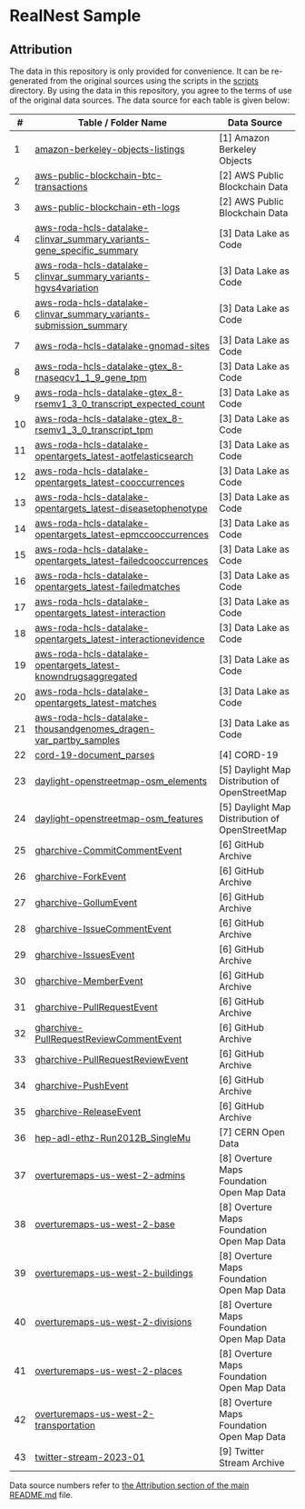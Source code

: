 # RealNest Sample

## Attribution

The data in this repository is only provided for convenience. It can be re-generated from the original sources using the
scripts in the [scripts](../scripts) directory. By using the data in this repository, you agree to the terms of use of
the original data sources. The data source for each table is given below:

| #  | Table / Folder Name                                                                                                                            | Data Source                                      |
|----|------------------------------------------------------------------------------------------------------------------------------------------------|--------------------------------------------------|
| 1  | [amazon-berkeley-objects-listings](amazon-berkeley-objects-listings)                                                                           | \[1\] Amazon Berkeley Objects                    |
| 2  | [aws-public-blockchain-btc-transactions](aws-public-blockchain-btc-transactions)                                                               | \[2\] AWS Public Blockchain Data                 |
| 3  | [aws-public-blockchain-eth-logs](aws-public-blockchain-eth-logs)                                                                               | \[2\] AWS Public Blockchain Data                 |
| 4  | [aws-roda-hcls-datalake-clinvar_summary_variants-gene_specific_summary](aws-roda-hcls-datalake-clinvar_summary_variants-gene_specific_summary) | \[3\] Data Lake as Code                          |
| 5  | [aws-roda-hcls-datalake-clinvar_summary_variants-hgvs4variation](aws-roda-hcls-datalake-clinvar_summary_variants-hgvs4variation)               | \[3\] Data Lake as Code                          |
| 6  | [aws-roda-hcls-datalake-clinvar_summary_variants-submission_summary](aws-roda-hcls-datalake-clinvar_summary_variants-submission_summary)       | \[3\] Data Lake as Code                          |
| 7  | [aws-roda-hcls-datalake-gnomad-sites](aws-roda-hcls-datalake-gnomad-sites)                                                                     | \[3\] Data Lake as Code                          |
| 8  | [aws-roda-hcls-datalake-gtex_8-rnaseqcv1_1_9_gene_tpm](aws-roda-hcls-datalake-gtex_8-rnaseqcv1_1_9_gene_tpm)                                   | \[3\] Data Lake as Code                          |
| 9  | [aws-roda-hcls-datalake-gtex_8-rsemv1_3_0_transcript_expected_count](aws-roda-hcls-datalake-gtex_8-rsemv1_3_0_transcript_expected_count)       | \[3\] Data Lake as Code                          |
| 10 | [aws-roda-hcls-datalake-gtex_8-rsemv1_3_0_transcript_tpm](aws-roda-hcls-datalake-gtex_8-rsemv1_3_0_transcript_tpm)                             | \[3\] Data Lake as Code                          |
| 11 | [aws-roda-hcls-datalake-opentargets_latest-aotfelasticsearch](aws-roda-hcls-datalake-opentargets_latest-aotfelasticsearch)                     | \[3\] Data Lake as Code                          |
| 12 | [aws-roda-hcls-datalake-opentargets_latest-cooccurrences](aws-roda-hcls-datalake-opentargets_latest-cooccurrences)                             | \[3\] Data Lake as Code                          |
| 13 | [aws-roda-hcls-datalake-opentargets_latest-diseasetophenotype](aws-roda-hcls-datalake-opentargets_latest-diseasetophenotype)                   | \[3\] Data Lake as Code                          |
| 14 | [aws-roda-hcls-datalake-opentargets_latest-epmccooccurrences](aws-roda-hcls-datalake-opentargets_latest-epmccooccurrences)                     | \[3\] Data Lake as Code                          |
| 15 | [aws-roda-hcls-datalake-opentargets_latest-failedcooccurrences](aws-roda-hcls-datalake-opentargets_latest-failedcooccurrences)                 | \[3\] Data Lake as Code                          |
| 16 | [aws-roda-hcls-datalake-opentargets_latest-failedmatches](aws-roda-hcls-datalake-opentargets_latest-failedmatches)                             | \[3\] Data Lake as Code                          |
| 17 | [aws-roda-hcls-datalake-opentargets_latest-interaction](aws-roda-hcls-datalake-opentargets_latest-interaction)                                 | \[3\] Data Lake as Code                          |
| 18 | [aws-roda-hcls-datalake-opentargets_latest-interactionevidence](aws-roda-hcls-datalake-opentargets_latest-interactionevidence)                 | \[3\] Data Lake as Code                          |
| 19 | [aws-roda-hcls-datalake-opentargets_latest-knowndrugsaggregated](aws-roda-hcls-datalake-opentargets_latest-knowndrugsaggregated)               | \[3\] Data Lake as Code                          |
| 20 | [aws-roda-hcls-datalake-opentargets_latest-matches](aws-roda-hcls-datalake-opentargets_latest-matches)                                         | \[3\] Data Lake as Code                          |
| 21 | [aws-roda-hcls-datalake-thousandgenomes_dragen-var_partby_samples](aws-roda-hcls-datalake-thousandgenomes_dragen-var_partby_samples)           | \[3\] Data Lake as Code                          |
| 22 | [cord-19-document_parses](cord-19-document_parses)                                                                                             | \[4\] CORD-19                                    |
| 23 | [daylight-openstreetmap-osm_elements](daylight-openstreetmap-osm_elements)                                                                     | \[5\] Daylight Map Distribution of OpenStreetMap |
| 24 | [daylight-openstreetmap-osm_features](daylight-openstreetmap-osm_features)                                                                     | \[5\] Daylight Map Distribution of OpenStreetMap |
| 25 | [gharchive-CommitCommentEvent](gharchive-CommitCommentEvent)                                                                                   | \[6\] GitHub Archive                             |
| 26 | [gharchive-ForkEvent](gharchive-ForkEvent)                                                                                                     | \[6\] GitHub Archive                             |
| 27 | [gharchive-GollumEvent](gharchive-GollumEvent)                                                                                                 | \[6\] GitHub Archive                             |
| 28 | [gharchive-IssueCommentEvent](gharchive-IssueCommentEvent)                                                                                     | \[6\] GitHub Archive                             |
| 29 | [gharchive-IssuesEvent](gharchive-IssuesEvent)                                                                                                 | \[6\] GitHub Archive                             |
| 30 | [gharchive-MemberEvent](gharchive-MemberEvent)                                                                                                 | \[6\] GitHub Archive                             |
| 31 | [gharchive-PullRequestEvent](gharchive-PullRequestEvent)                                                                                       | \[6\] GitHub Archive                             |
| 32 | [gharchive-PullRequestReviewCommentEvent](gharchive-PullRequestReviewCommentEvent)                                                             | \[6\] GitHub Archive                             |
| 33 | [gharchive-PullRequestReviewEvent](gharchive-PullRequestReviewEvent)                                                                           | \[6\] GitHub Archive                             |
| 34 | [gharchive-PushEvent](gharchive-PushEvent)                                                                                                     | \[6\] GitHub Archive                             |
| 35 | [gharchive-ReleaseEvent](gharchive-ReleaseEvent)                                                                                               | \[6\] GitHub Archive                             |
| 36 | [hep-adl-ethz-Run2012B_SingleMu](hep-adl-ethz-Run2012B_SingleMu)                                                                               | \[7\] CERN Open Data                             |
| 37 | [overturemaps-us-west-2-admins](overturemaps-us-west-2-admins)                                                                                 | \[8\] Overture Maps Foundation Open Map Data     |
| 38 | [overturemaps-us-west-2-base](overturemaps-us-west-2-base)                                                                                     | \[8\] Overture Maps Foundation Open Map Data     |
| 39 | [overturemaps-us-west-2-buildings](overturemaps-us-west-2-buildings)                                                                           | \[8\] Overture Maps Foundation Open Map Data     |
| 40 | [overturemaps-us-west-2-divisions](overturemaps-us-west-2-divisions)                                                                           | \[8\] Overture Maps Foundation Open Map Data     |
| 41 | [overturemaps-us-west-2-places](overturemaps-us-west-2-places)                                                                                 | \[8\] Overture Maps Foundation Open Map Data     |
| 42 | [overturemaps-us-west-2-transportation](overturemaps-us-west-2-transportation)                                                                 | \[8\] Overture Maps Foundation Open Map Data     |
| 43 | [twitter-stream-2023-01](twitter-stream-2023-01)                                                                                               | \[9\] Twitter Stream Archive                     |

Data source numbers refer to [the Attribution section of the main README.md](../README.md#attribution) file.
